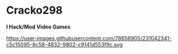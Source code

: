 # Cracko298
**I Hack/Mod Video Games**

<embed>https://user-images.githubusercontent.com/78656905/231042341-c5c15095-8c58-4832-9802-c9141d553f9c.svg</embed>
